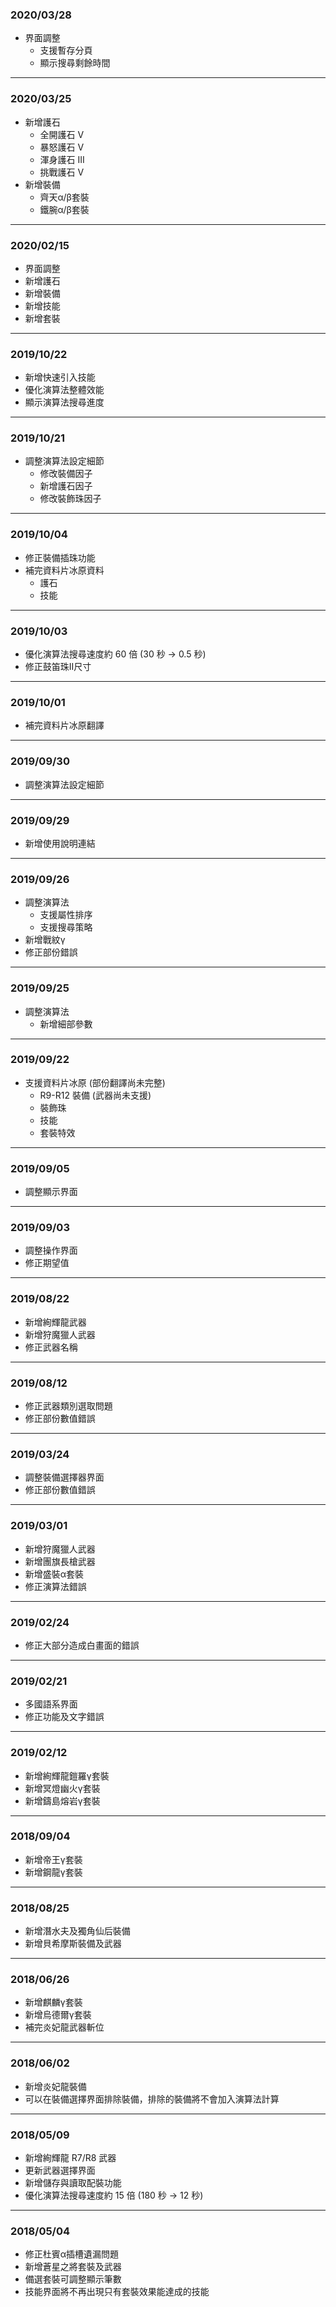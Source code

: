 ### 2020/03/28

* 界面調整
    * 支援暫存分頁
    * 顯示搜尋剩餘時間

---

### 2020/03/25

* 新增護石
    * 全開護石 V
    * 暴怒護石 V
    * 渾身護石 III
    * 挑戰護石 V
* 新增裝備
    * 齊天α/β套裝
    * 鐵腕α/β套裝

---

### 2020/02/15

* 界面調整
* 新增護石
* 新增裝備
* 新增技能
* 新增套裝

---

### 2019/10/22

* 新增快速引入技能
* 優化演算法整體效能
* 顯示演算法搜尋進度

---

### 2019/10/21

* 調整演算法設定細節
    * 修改裝備因子
    * 新增護石因子
    * 修改裝飾珠因子

---

### 2019/10/04

* 修正裝備插珠功能
* 補完資料片冰原資料
    * 護石
    * 技能

---

### 2019/10/03

* 優化演算法搜尋速度約 60 倍 (30 秒 -> 0.5 秒)
* 修正鼓笛珠II尺寸

---

### 2019/10/01

* 補完資料片冰原翻譯

---

### 2019/09/30

* 調整演算法設定細節

---

### 2019/09/29

* 新增使用說明連結

---

### 2019/09/26

* 調整演算法
    * 支援屬性排序
    * 支援搜尋策略
* 新增戰紋γ
* 修正部份錯誤

---

### 2019/09/25

* 調整演算法
    * 新增細部參數

---

### 2019/09/22

* 支援資料片冰原 (部份翻譯尚未完整)
    * R9-R12 裝備 (武器尚未支援)
    * 裝飾珠
    * 技能
    * 套裝特效

---

### 2019/09/05

* 調整顯示界面

---

### 2019/09/03

* 調整操作界面
* 修正期望值

---

### 2019/08/22

* 新增絢輝龍武器
* 新增狩魔獵人武器
* 修正武器名稱

---

### 2019/08/12

* 修正武器類別選取問題
* 修正部份數值錯誤

---

### 2019/03/24

* 調整裝備選擇器界面
* 修正部份數值錯誤

---

### 2019/03/01

* 新增狩魔獵人武器
* 新增團旗長槍武器
* 新增盛裝α套裝
* 修正演算法錯誤

---

### 2019/02/24

* 修正大部分造成白畫面的錯誤

---

### 2019/02/21

* 多國語系界面
* 修正功能及文字錯誤

---

### 2019/02/12

* 新增絢輝龍鎧羅γ套裝
* 新增冥燈幽火γ套裝
* 新增鑄島熔岩γ套裝

---

### 2018/09/04

* 新增帝王γ套裝
* 新增鋼龍γ套裝

---

### 2018/08/25

* 新增潛水夫及獨角仙后裝備
* 新增貝希摩斯裝備及武器

---

### 2018/06/26

* 新增麒麟γ套裝
* 新增烏德爾γ套裝
* 補完炎妃龍武器斬位

---

### 2018/06/02

* 新增炎妃龍裝備
* 可以在裝備選擇界面排除裝備，排除的裝備將不會加入演算法計算

---

### 2018/05/09

* 新增絢輝龍 R7/R8 武器
* 更新武器選擇界面
* 新增儲存與讀取配裝功能
* 優化演算法搜尋速度約 15 倍 (180 秒 -> 12 秒)

---

### 2018/05/04

* 修正杜賓α插槽遺漏問題
* 新增蒼星之將套裝及武器
* 備選套裝可調整顯示筆數
* 技能界面將不再出現只有套裝效果能達成的技能
